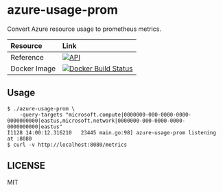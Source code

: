 # azure-usage-prom

Convert Azure resource usage to prometheus metrics.

| Resource | Link |
|:----|:----|
| Reference | [![API](https://godoc.org/github.com/b4fun/azure-usage-prom?status.svg)](https://pkg.go.dev/github.com/b4fun/azure-usage-prom?tab=overview) |
| Docker Image | [![Docker Build Status](https://img.shields.io/docker/build/b4fun/azure-usage-prom)](https://hub.docker.com/r/b4fun/azure-usage-prom) |

## Usage

```
$ ./azure-usage-prom \
    -query-targets "microsoft.compute|0000000-000-0000-0000-0000000000|eastus,microsoft.network|0000000-000-0000-0000-0000000000|eastus"
I1128 14:00:12.316210   23445 main.go:98] azure-usage-prom listening at :8080
$ curl -v http://localhost:8080/metrics
```

## LICENSE

MIT

